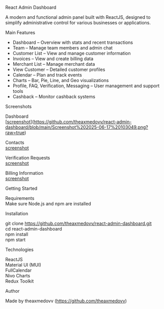 React Admin Dashboard

A modern and functional admin panel built with ReactJS, designed to simplify administrative control for various businesses or applications.

Main Features

- Dashboard – Overview with stats and recent transactions  
- Team – Manage team members and admin chat  
- Customer List – View and manage customer information  
- Invoices – View and create billing data  
- Merchant List – Manage merchant data  
- View Customer – Detailed customer profiles  
- Calendar – Plan and track events  
- Charts – Bar, Pie, Line, and Geo visualizations  
- Profile, FAQ, Verification, Messaging – User management and support tools  
- Cashback – Monitor cashback systems  

Screenshots

Dashboard  
[[screenshot](screenshots/dashboard.png)](https://github.com/theaxmedovv/react-admin-dashboard/blob/main/Screenshot%202025-06-17%20103049.png?raw=true)

Contacts  
[screenshot](screenshots/contacts.png)

Verification Requests  
[screenshot](screenshots/verification.png)

Billing Information  
[screenshot](screenshots/billing.png)

Getting Started

Requirements  
Make sure Node.js and npm are installed

Installation

git clone https://github.com/theaxmedovv/react-admin-dashboard.git  
cd react-admin-dashboard  
npm install  
npm start

Technologies

ReactJS  
Material UI (MUI)  
FullCalendar  
Nivo Charts  
Redux Toolkit

Author

Made by theaxmedovv (https://github.com/theaxmedovv)
